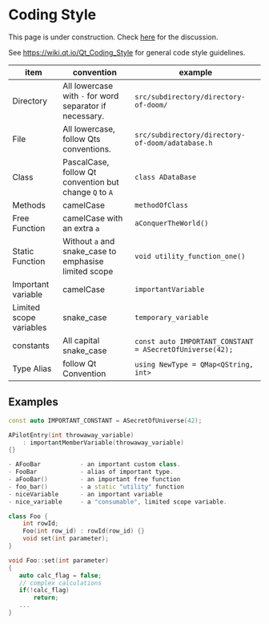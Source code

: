 # Coding Style

This page is under construction. Check [here](https://github.com/fiffty-50/openpilotlog/discussions/20) for the discussion.

See https://wiki.qt.io/Qt_Coding_Style for general code style guidelines.

|item|convention|example|
|----|----------|-------|
|Directory|All lowercase with `-` for word separator if necessary.|`src/subdirectory/directory-of-doom/`|
|File|All lowercase, follow Qts conventions.|`src/subdirectory/directory-of-doom/adatabase.h`|
|Class|PascalCase, follow Qt convention but change `Q` to `A`| `class ADataBase`|
|Methods|camelCase|`methodOfClass`
|Free Function|camelCase with an extra `a`|`aConquerTheWorld()`|
|Static Function|Without `a` and snake_case to emphasise limited scope|`void utility_function_one()`|
|Important variable|camelCase|`importantVariable`
|Limited scope variables|snake_case|`temporary_variable`|
|constants|All capital snake_case | `const auto IMPORTANT_CONSTANT = ASecretOfUniverse(42);`|
|Type Alias|follow Qt Convention|`using NewType = QMap<QString, int>`|


## Examples

```c++
const auto IMPORTANT_CONSTANT = ASecretOfUniverse(42);

APilotEntry(int throwaway_variable)
    : importantMemberVariable(throwaway_variable)
{}
```
```cpp
- AFooBar           - an important custom class.
- FooBar            - alias of important type.
- aFooBar()         - an important free function
- foo_bar()         - a static "utility" function
- niceVariable      - an important variable
- nice_variable     - a "consumable", limited scope variable.
```
```c++
class Foo {
    int rowId;
    Foo(int row_id) : rowId(row_id) {}
    void set(int parameter);
}

void Foo::set(int parameter)
{
   auto calc_flag = false;
   // complex calculations
   if(!calc_flag)
       return;
   ...
}
```
